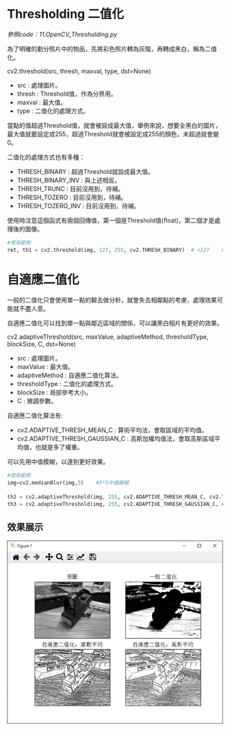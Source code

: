 # Thresholding 二值化

_參照code：11.OpenCV_Thresholding.py_

為了明確的劃分照片中的物品，先將彩色照片轉為灰階，再轉成黑白，稱為二值化。

cv2.threshold(src, thresh, maxval, type, dst=None)

+ src : 處理圖片。
+ thresh : Threshold值，作為分界用。
+ maxval : 最大值。
+ type : 二值化的處理方式。

當點的值超過Threshold值，就會被設成最大值，舉例來說，想要全黑白的圖片，最大值就要設定成255，超過Threshold就會被設定成255的顏色，未超過就會變0。

二值化的處理方式也有多種：

+ THRESH_BINARY : 超過Threshold就設成最大值。
+ THRESH_BINARY_INV : 與上述相反。
+ THRESH_TRUNC : 目前沒用到，待補。
+ THRESH_TOZERO : 目前沒用到，待補。
+ THRESH_TOZERO_INV : 目前沒用到，待補。

使用時注意這個函式有兩個回傳值，第一個是Threshold值(float)，第二個才是處理後的圖像。
```python
#使用範例
ret, th1 = cv2.threshold(img, 127, 255, cv2.THRESH_BINARY)  # <127    0  else 255
```

# 自適應二值化

一般的二值化只會使用單一點的鰚去做分析，就會失去相鄰點的考慮，處理效果可能就不盡人意。

自適應二值化可以找到單一點與鄰近區域的關係，可以讓黑白相片有更好的效果。

cv2.adaptiveThreshold(src, maxValue, adaptiveMethod, thresholdType, blockSize, C, dst=None)

+ src : 處理圖片。
+ maxValue : 最大值。
+ adaptiveMethod : 自適應二值化算法。
+ thresholdType : 二值化的處理方式。
+ blockSize : 局部參考大小。
+ C : 微調參數。

自適應二值化算法有:

+ cv2.ADAPTIVE_THRESH_MEAN_C : 算術平均法，會取區域的平均值。
+ cv2.ADAPTIVE_THRESH_GAUSSIAN_C : 高斯加權均值法，會取高斯區域平均值，也就是多了權重。


可以先用中值模糊，以達到更好效果。

```python
#使用範例
img=cv2.medianBlur(img,5)    #5*5中值模糊

th2 = cv2.adaptiveThreshold(img, 255, cv2.ADAPTIVE_THRESH_MEAN_C, cv2.THRESH_BINARY, 11, 2) #算素平均
th3 = cv2.adaptiveThreshold(img, 255, cv2.ADAPTIVE_THRESH_GAUSSIAN_C, cv2.THRESH_BINARY, 11, 2)  #高斯平均
```

## 效果展示

![threshold](./IMG/threshold.jpg)